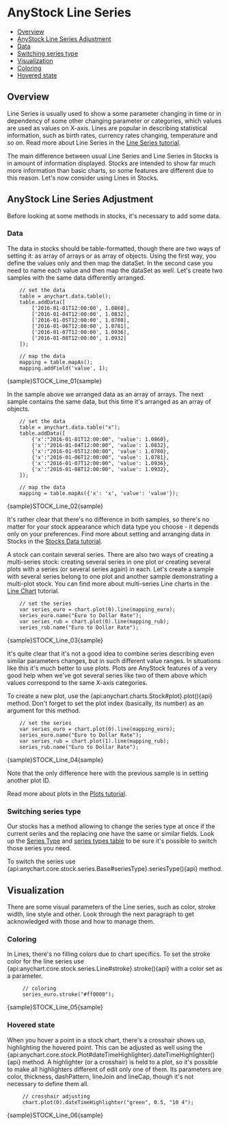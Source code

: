 # AnyStock Line Series

* [Overview](#overview)
* [AnyStock Line Series Adjustment](#anystock_line_series_adjustment)
 * [Data](#data)
 * [Switching series type](#switching_series_type)
* [Visualization](#visualization)
 * [Coloring](#coloring)
 * [Hovered state](#hovered_state)

## Overview

Line Series is usually used to show a some parameter changing in time or in dependency of some other changing parameter or categories, which values are used as values on X-axis. Lines are popular in describing statistical information, such as birth rates, currency rates changing, temperature and so on. Read more about Line Series in the [Line Series tutorial](../../Basic_Chart_Types/Line_Chart).

The main difference between usual Line Series and Line Series in Stocks is in amount of information displayed. Stocks are intended to show far much more information than basic charts, so some features are different due to this reason. Let's now consider using Lines in Stocks.

## AnyStock Line Series Adjustment

Before looking at some methods in stocks, it's necessary to add some data. 
 
### Data

The data in stocks should be table-formatted, though there are two ways of setting it: as array of arrays or as array of objects. Using the first way, you define the values only and then map the dataSet. In the second case you need to name each value and then map the dataSet as well. Let's create two samples with the same data differently arranged.


```
    // set the data
    table = anychart.data.table();
    table.addData([
        ['2016-01-01T12:00:00', 1.0860],
        ['2016-01-04T12:00:00', 1.0832],
        ['2016-01-05T12:00:00', 1.0780],
        ['2016-01-06T12:00:00', 1.0781],
        ['2016-01-07T12:00:00', 1.0936],
        ['2016-01-08T12:00:00', 1.0932]
    ]);
  
    // map the data
    mapping = table.mapAs();
    mapping.addField('value', 1);
```

{sample}STOCK\_Line\_01{sample}

In the sample above we arranged data as an array of arrays. The next sample contains the same data, but this time it's arranged as an array of objects.

```
    // set the data
    table = anychart.data.table("x");
    table.addData([
        {'x':"2016-01-01T12:00:00", 'value': 1.0860},
        {'x':"2016-01-04T12:00:00", 'value': 1.0832},
        {'x':"2016-01-05T12:00:00", 'value': 1.0780},
        {'x':"2016-01-06T12:00:00", 'value': 1.0781},
        {'x':"2016-01-07T12:00:00", 'value': 1.0936},
        {'x':"2016-01-08T12:00:00", 'value': 1.0932},
    ]);
    
    // map the data
    mapping = table.mapAs({'x': 'x', 'value': 'value'});

```

{sample}STOCK\_Line\_02{sample}

It's rather clear that there's no difference in both samples, so there's no matter for your stock appearance which data type you choose - it depends only on your preferences. Find more about setting and arranging data in Stocks in the [Stocks Data tutorial](../Data).

A stock can contain several series. There are also two ways of creating a multi-series stock: creating several series in one plot or creating several plots with a series (or several series again) in each. Let's create a sample with several series belong to one plot and another sample demonstrating a multi-plot stock. You can find more about multi-series Line charts in the [Line Chart](../../Basic_Chart_Types/Line_Chart#multi_series) tutorial.


```
    // set the series
    var series_euro = chart.plot(0).line(mapping_euro);
    series_euro.name("Euro to Dollar Rate");
    var series_rub = chart.plot(0).line(mapping_rub);
    series_rub.name("Euro to Dollar Rate");
```

{sample}STOCK\_Line\_03{sample}

It's quite clear that it's not a good idea to combine series describing even similar parameters changes, but in such different value ranges. In situations like this it's much better to use plots. Plots are AnyStock features of a very good help when we've got several series like two of them above which values correspond to the same X-axis categories.

To create a new plot, use the {api:anychart.charts.Stock#plot}.plot(){api} method. Don't forget to set the plot index (basically, its number) as an argument for this method.


```
    // set the series
    var series_euro = chart.plot(0).line(mapping_euro);
    series_euro.name("Euro to Dollar Rate");
    var series_rub = chart.plot(1).line(mapping_rub);
    series_rub.name("Euro to Dollar Rate");
```

{sample}STOCK\_Line\_04{sample}

Note that the only difference here with the previous sample is in setting another plot ID.

Read more about plots in the [Plots tutorial](../Chart_Plots).


### Switching series type

Our stocks has a method allowing to change the series type at once if the current series and the replacing one have the same or similar fields. Look up the [Series Type](Series_Type) and [series types table](Supported_Series#list_of_supported_series) to be sure it's possible to switch those series you need.

To switch the series use {api:anychart.core.stock.series.Base#seriesType}.seriesType(){api} method.


## Visualization

There are some visual parameters of the Line series, such as color, stroke width, line style and other. Look through the next paragraph to get acknowledged with those and how to manage them.

### Coloring

In Lines, there's no filling colors due to chart specifics. To set the stroke color for the line series use {api:anychart.core.stock.series.Line#stroke}.stroke(){api} with a color set as a parameter.

```
	 // coloring
	 series_euro.stroke("#ff0000");
```

{sample}STOCK\_Line\_05{sample}


### Hovered state

When you hover a point in a stock chart, there's a crosshair shows up, highlighting the hovered point. This can be adjusted as well using the {api:anychart.core.stock.Plot#dateTimeHighlighter}.dateTimeHighlighter(){api} method. A highlighter (or a crosshair) is held to a plot, so it's possible to make all highlighters different of edit only one of them. Its parameters are color, thickness, dashPattern, lineJoin and lineCap, though it's not necessary to define them all.

```
	 // crosshair adjusting
	 chart.plot(0).dateTimeHighlighter("green", 0.5, "10 4");
```

{sample}STOCK\_Line\_06{sample}